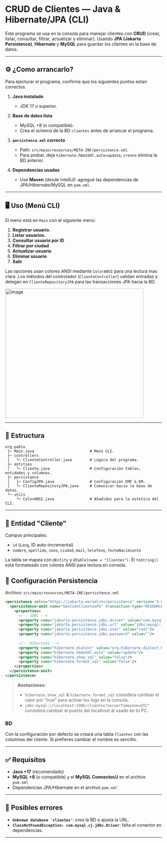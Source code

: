 # CRUD de Clientes — Java & Hibernate/JPA (CLI)

Este programa se usa en la consola para manejar clientes con **CRUD** (crear, listar, consultar, filtrar, actualizar y eliminar).
Usando **JPA (Jakarta Persistence)**, **Hibernate** y **MySQL** para guardar los clientes en la base de datos.

---

## ⚙️ ¿Como arrancarlo?

Para ejecturar el programa, confirma que los siguientes puntos estan correctos.

1. **Java instalado**

   * JDK 17 o superior.

2. **Base de datos lista**

   * MySQL +8 (o compatible).
   * Crea el schema de la BD `clientes` antes de arrancar el programa.

3. **`persistence.xml` correcto**

   * Path: `src/main/resources/META-INF/persistence.xml`.
   * Para probar, deja `hibernate.hbm2ddl.auto=update`, `create` elimina la BD anterior.

4. **Dependencias usadas**

   * Usé **Maven** (desde IntelliJ): agregué las dependencias de JPA/Hibernate/MySQL en `pom.xml`.

---

## 🖥️ Uso (Menú CLI)

El menú está en `Main` con el siguiente menú:

1. **Registrar usuario.**                     
2. **Listar usuarios.**
3. **Consultar usuario por ID**
4. **Filtrar por ciudad**
5. **Actualizar usuario**
6. **Eliminar usuario**
7. **Salir**

Las opciones usan colores ANSI mediante `ColorANSI` para una lectura mas clara. Los métodos del controlador (`ClienteController`) validan entradas y delegan en `ClienteRepositoryJPA` para las transacciones JPA hacia la BD.

<img width="445" height="417" alt="image" src="https://github.com/user-attachments/assets/340e419c-3091-4d50-ad52-e8a78aa2e194"/>

---

## 📁 Estructura

```
org.pablo
 ├─ Main.java                         # Menú CLI.
 ├─ controllers
 │   └─ ClienteController.java        # Logica del programa.
 ├─ entities
 │   └─ Cliente.java                  # Configuración tablas, entidades y columnas.
 ├─ persistance
 │   ├─ ConfigJPA.java                # Configuración EMF & EM.
 │   └─ ClienteRepositoryJPA.java     # Comunicar hacia la base de datos.
 └─ utils
     └─ ColorANSI.java                # Añadidos para la estetica del CLI.
```

---

## 🦜 Entidad "Cliente"

Campos principales:

* `id` (`Long`, ID auto-incremental)
* `nombre`, `apellido`, `sexo`, `ciudad`, `mail`, `telefono`, `fechaNacimiento`

La tabla se mapea con `@Entity` y `@Table(name = "Clientes")`. 
El `toString()` está formateado con colores ANSI para lectura en consola.

## 🧷 Configuración Persistencia

Archivo: `src/main/resources/META-INF/persistence.xml`

```xml
<persistence xmlns="https://jakarta.ee/xml/ns/persistence" version="3.0">
  <persistence-unit name="GestionClientesPU" transaction-type="RESOURCE_LOCAL">
    <properties>
      <!-- JDBC -->
      <property name="jakarta.persistence.jdbc.driver" value="com.mysql.cj.jdbc.Driver"/>
      <property name="jakarta.persistence.jdbc.url" value="jdbc:mysql://localhost:3306/clientes?serverTimezone=UTC"/>
      <property name="jakarta.persistence.jdbc.user" value="root"/>
      <property name="jakarta.persistence.jdbc.password" value=""/>
      
      <!-- Hibernate -->
      <property name="hibernate.dialect" value="org.hibernate.dialect.MySQLDialect"/>
      <property name="hibernate.hbm2ddl.auto" value="update"/>
      <property name="hibernate.show_sql" value="false"/>
      <property name="hibernate.format_sql" value="false"/>
    </properties>
  </persistence-unit>
</persistence>
```

> **Anotaciones:**
>
> * `hibernate.show_sql` & `hibernate.format_sql` considera cambiar el valor por "true" para activar los logs en la consola.
> * `jdbc:mysql://localhost:3306/clientes?serverTimezone=UTC"` considera cambiar el puerto del localhost al usado en tu PC.

### BD

Con la configuración por defecto se creará una tabla `Clientes` con las columnas del cliente. Si prefieres cambiar el nombre es sencillo.

---

## ✅ Requisitos

* **Java +17** (recomendado)
* **MySQL +8** (o compatible) y el **MySQL Connector/J** en el archivo `pom.xml`
* Dependencias JPA/Hibernate en el archivo `pom.xml`

---

## 🧟 Posibles errores

* **`Unknown database 'clientes'`**: crea la BD o ajusta la URL.
* **`ClassNotFoundException: com.mysql.cj.jdbc.Driver`**: falta el conector en dependencias.

---

